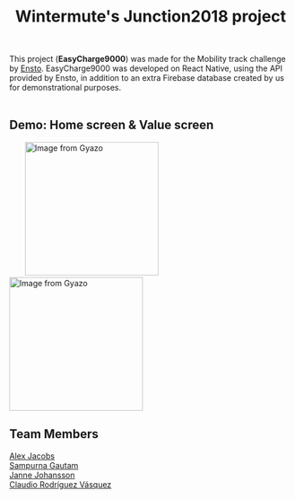 # 
<h1 align='center'> Wintermute's Junction2018 project </h1> <br />

This project (**EasyCharge9000**) was made for the Mobility track challenge by [Ensto](https://2018.hackjunction.com/challenges/teach-ev-chargers-new-tricks).
EasyCharge9000 was developed on React Native, using the API provided by Ensto, in addition to an extra Firebase database created by us for demonstrational purposes.<br /><br />

## Demo: Home screen & Value screen
&nbsp;&nbsp;&nbsp;&nbsp;&nbsp;&nbsp; <a href="https://gyazo.com/636ffbd5ef157774ca40bfad76a5b8ce"><img src="https://i.gyazo.com/636ffbd5ef157774ca40bfad76a5b8ce.png" alt="Image from Gyazo" width="238"/></a> &nbsp;&nbsp;&nbsp;&nbsp;&nbsp;&nbsp;&nbsp;&nbsp;&nbsp;
<a href="https://gyazo.com/76dcd7e06d72c26bc1d790854ecc0407"><img src="https://i.gyazo.com/76dcd7e06d72c26bc1d790854ecc0407.png" alt="Image from Gyazo" width="238"/></a>

## Team Members
[Alex Jacobs](https://github.com/MaximumFluff)<br />
[Sampurna Gautam](https://github.com/sampad789)<br />
[Janne Johansson](https://github.com/heikunKeikun)<br />
[Claudio Rodríguez Vásquez](https://github.com/Claudiferock)<br />
